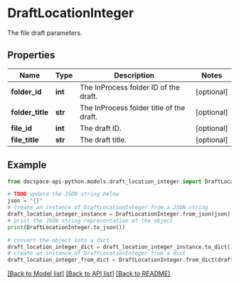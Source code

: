 # DraftLocationInteger
The file draft parameters.

## Properties

Name | Type | Description | Notes
------------ | ------------- | ------------- | -------------
**folder_id** | **int** | The InProcess folder ID of the draft. | [optional] 
**folder_title** | **str** | The InProcess folder title of the draft. | [optional] 
**file_id** | **int** | The draft ID. | [optional] 
**file_title** | **str** | The draft title. | [optional] 

## Example

```python
from docspace-api-python.models.draft_location_integer import DraftLocationInteger

# TODO update the JSON string below
json = "{}"
# create an instance of DraftLocationInteger from a JSON string
draft_location_integer_instance = DraftLocationInteger.from_json(json)
# print the JSON string representation of the object
print(DraftLocationInteger.to_json())

# convert the object into a dict
draft_location_integer_dict = draft_location_integer_instance.to_dict()
# create an instance of DraftLocationInteger from a dict
draft_location_integer_from_dict = DraftLocationInteger.from_dict(draft_location_integer_dict)
```
[[Back to Model list]](../README.md#documentation-for-models) [[Back to API list]](../README.md#documentation-for-api-endpoints) [[Back to README]](../README.md)


